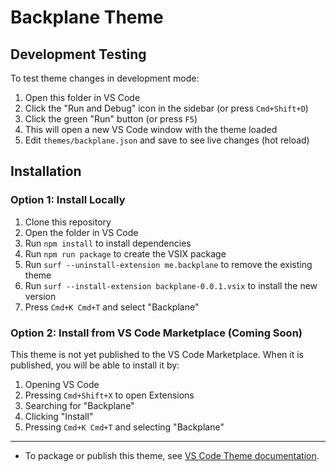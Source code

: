 # Backplane Theme

## Development Testing

To test theme changes in development mode:

1. Open this folder in VS Code
2. Click the "Run and Debug" icon in the sidebar (or press `Cmd+Shift+D`)
3. Click the green "Run" button (or press `F5`)
4. This will open a new VS Code window with the theme loaded
5. Edit `themes/backplane.json` and save to see live changes (hot reload)

## Installation

### Option 1: Install Locally

1. Clone this repository
2. Open the folder in VS Code
3. Run `npm install` to install dependencies
4. Run `npm run package` to create the VSIX package
5. Run `surf --uninstall-extension me.backplane` to remove the existing theme
6. Run `surf --install-extension backplane-0.0.1.vsix` to install the new version
7. Press `Cmd+K Cmd+T` and select "Backplane"

### Option 2: Install from VS Code Marketplace (Coming Soon)

This theme is not yet published to the VS Code Marketplace. When it is published, you will be able to install it by:

1. Opening VS Code
2. Pressing `Cmd+Shift+X` to open Extensions
3. Searching for "Backplane"
4. Clicking "Install"
5. Pressing `Cmd+K Cmd+T` and selecting "Backplane"

---

- To package or publish this theme, see [VS Code Theme documentation](https://code.visualstudio.com/api/extension-guides/color-theme).
